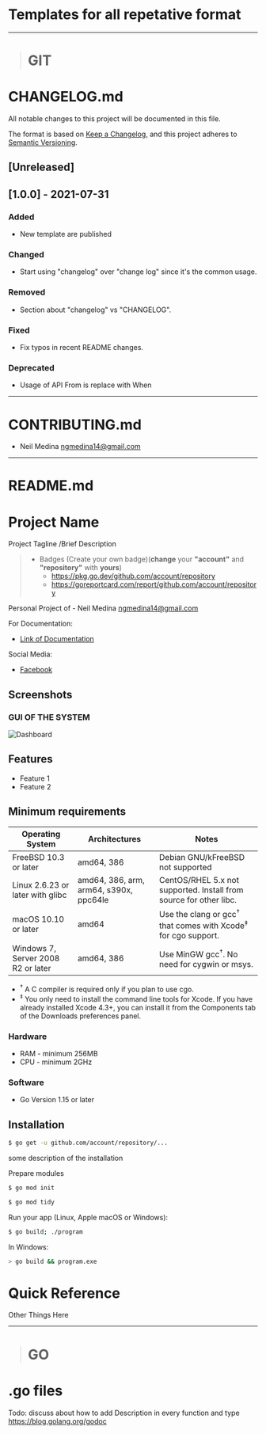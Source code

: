 # Templates for all repetative format

------------

> # GIT

# CHANGELOG.md

All notable changes to this project will be documented in this file.

The format is based on [Keep a Changelog](https://keepachangelog.com/en/1.0.0/),
and this project adheres to [Semantic Versioning](https://semver.org/spec/v2.0.0.html).

## [Unreleased]

## [1.0.0] - 2021-07-31

### Added

- New template are published

### Changed

- Start using "changelog" over "change log" since it's the common usage.

### Removed

- Section about "changelog" vs "CHANGELOG".

### Fixed

- Fix typos in recent README changes.

### Deprecated

- Usage of API From is replace with When

------------


# CONTRIBUTING.md

- Neil Medina [ngmedina14@gmail.com](https://github.com/ngmedina14 "ngmedina14@gmail.com")

------------


# README.md

# Project Name

Project Tagline /Brief Description

> - Badges (Create your own badge)(**change** your **"account"** and **"repository"** with **yours**)
>   - https://pkg.go.dev/github.com/account/repository
>   - https://goreportcard.com/report/github.com/account/repository

Personal Project of - Neil Medina [ngmedina14@gmail.com](https://github.com/ngmedina14 "ngmedina14@gmail.com")

For Documentation:

- [Link of Documentation](https://github.com/ngmedina14/ordering-system "Link of Documentation")

Social Media:

- [Facebook](https://www.facebook.com)

## Screenshots

### GUI OF THE SYSTEM

![Dashboard](https://cdn.corporatefinanceinstitute.com/assets/systems-thinking.jpeg)
&nbsp;

## Features

-  Feature 1
-  Feature 2

## Minimum requirements

| Operating System                   |                Architectures              |                                Notes                                                |
|------------------------------------|-------------------------------------------|-------------------------------------------------------------------------------------|
| FreeBSD 10.3 or later              |  amd64, 386                               | Debian GNU/kFreeBSD not supported                                                   |
| Linux 2.6.23 or later with glibc   |  amd64, 386, arm, arm64, s390x, ppc64le   | CentOS/RHEL 5.x not supported. Install from source for other libc.                  |
| macOS 10.10 or later               |  amd64                                    | Use the clang or gcc<sup>†</sup> that comes with Xcode<sup>‡</sup> for cgo support. |
| Windows 7, Server 2008 R2 or later |  amd64, 386                               | Use MinGW gcc<sup>†</sup>. No need for cygwin or msys.                              |

- <sup>†</sup> A C compiler is required only if you plan to use cgo.
- <sup>‡</sup> You only need to install the command line tools for Xcode. If you have already installed Xcode 4.3+, you can install it from the Components tab of the Downloads preferences panel.

### Hardware

- RAM - minimum 256MB
- CPU - minimum 2GHz

### Software

- Go Version 1.15 or later

## Installation

```bash
$ go get -u github.com/account/repository/...
```

some description of the installation

Prepare modules

```bash
$ go mod init

$ go mod tidy
```

Run your app (Linux, Apple macOS or Windows):

```bash
$ go build; ./program
```

In Windows:

```bash
> go build && program.exe
```

# Quick Reference

Other Things Here

------------



> # GO

# .go files

Todo: discuss about how to add Description in every function and type
https://blog.golang.org/godoc
